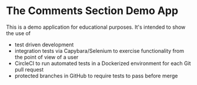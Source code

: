 # The Comments Section Demo App

This is a demo application for educational purposes. It's intended to show the use of
- test driven development
- integration tests via Capybara/Selenium to exercise functionality from the point of view of a user
- CircleCI to run automated tests in a Dockerized environment for each Git pull request
- protected branches in GitHub to require tests to pass before merge